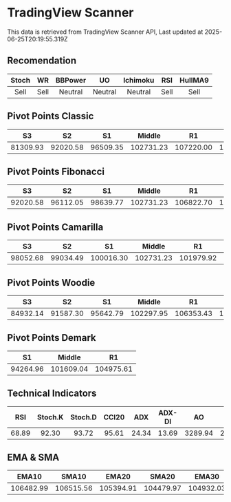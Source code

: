 # TradingView Scanner
This data is retrieved from TradingView Scanner API, Last updated at 2025-06-25T20:19:55.319Z

## Recomendation
| Stoch | WR | BBPower | UO | Ichimoku | RSI | HullMA9 |
| :---: | :---: | :---: | :---: | :---: | :---: | :---: |
| Sell | Sell | Neutral | Neutral | Neutral | Sell | Sell |

## Pivot Points Classic
| S3 | S2 | S1 | Middle | R1 | R2 | R3 |
| :---: | :---: | :---: | :---: | :---: | :---: | :---: |
| 81309.93 | 92020.58 | 96509.35 | 102731.23 | 107220.00 | 113441.88 | 124152.53 |

## Pivot Points Fibonacci
| S3 | S2 | S1 | Middle | R1 | R2 | R3 |
| :---: | :---: | :---: | :---: | :---: | :---: | :---: |
| 92020.58 | 96112.05 | 98639.77 | 102731.23 | 106822.70 | 109350.42 | 113441.88 |

## Pivot Points Camarilla
| S3 | S2 | S1 | Middle | R1 | R2 | R3 |
| :---: | :---: | :---: | :---: | :---: | :---: | :---: |
| 98052.68 | 99034.49 | 100016.30 | 102731.23 | 101979.92 | 102961.73 | 103943.54 |

## Pivot Points Woodie
| S3 | S2 | S1 | Middle | R1 | R2 | R3 |
| :---: | :---: | :---: | :---: | :---: | :---: | :---: |
| 84932.14 | 91587.30 | 95642.79 | 102297.95 | 106353.43 | 113008.60 | 117064.08 |

## Pivot Points Demark
| S1 | Middle | R1 |
| :---: | :---: | :---: |
| 94264.96 | 101609.04 | 104975.61 |

## Technical Indicators
| RSI | Stoch.K | Stoch.D | CCI20 | ADX | ADX-DI | AO | Mom | MACD | MACD | W.R | HullMA9 |
| :---: | :---: | :---: | :---: | :---: | :---: | :---: | :---: | :---: | :---: | :---: | :---: |
| 68.89 | 92.30 | 93.72 | 95.61 | 24.34 | 13.69 | 3289.94 | 2631.41 | 1136.47 | 726.10 | -5.91 | 107885.39 |

## EMA & SMA
| EMA10 | SMA10 | EMA20 | SMA20 | EMA30 | SMA30 | EMA50 | SMA50 | EMA100 | SMA100 | EMA200 | SMA200 |
| :---: | :---: | :---: | :---: | :---: | :---: | :---: | :---: | :---: | :---: | :---: | :---: |
| 106482.99 | 106515.56 | 105394.91 | 104479.97 | 104932.03 | 103836.08 | 104750.07 | 104161.13 | 104997.50 | 105593.18 | 104601.92 | 105924.79 |